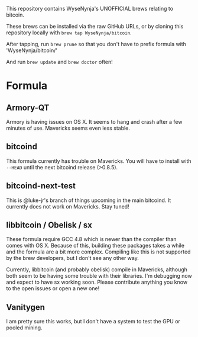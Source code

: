 This repository contains WyseNynja's UNOFFICIAL brews relating to bitcoin.

These brews can be installed via the raw GitHub URLs, or by cloning this
repository locally with `brew tap WyseNynja/bitcoin`.

After tapping, run `brew prune` so that you don't have to prefix formula with 'WyseNynja/bitcoin/'

And run `brew update` and `brew doctor` often!

# Formula

## Armory-QT

Armory is having issues on OS X.  It seems to hang and crash after a few minutes of use.  Mavericks seems even less stable.

## bitcoind

This formula currently has trouble on Mavericks.  You will have to install with `--HEAD` until the next bitcoind release (>0.8.5).

## bitcoind-next-test

This is @luke-jr's branch of things upcoming in the main bitcoind.  It currently does not work on Mavericks.  Stay tuned!

## libbitcoin / Obelisk / sx

These formula require GCC 4.8 which is newer than the compiler than comes with OS X.  Because of this, building these packages takes a while and the formula are a bit more complex.  Compiling like this is not supported by the brew developers, but I don't see any other way.

Currently, libbitcoin (and probably obelisk) compile in Mavericks, although both seem to be having some trouble with their libraries.  I'm debugging now and expect to have sx working soon.  Please contribute anything you know to the open issues or open a new one!

## Vanitygen

I am pretty sure this works, but I don't have a system to test the GPU or pooled mining.

